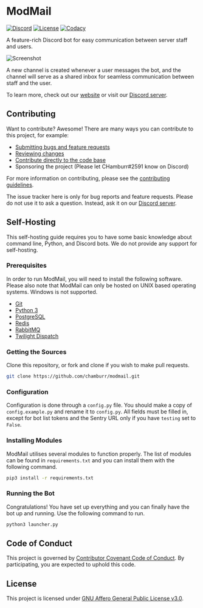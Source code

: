 # ModMail

[![Discord](https://discordapp.com/api/guilds/576016832956334080/embed.png)](https://discord.gg/wjWJwJB)
[![License](https://img.shields.io/github/license/chamburr/modmail.svg)](https://github.com/chamburr/modmail/blob/master/LICENSE)
[![Codacy](https://api.codacy.com/project/badge/Grade/aad8b5aee37940a08b15d6de2bc977a8)](https://www.codacy.com?utm_source=github.com&amp;utm_medium=referral&amp;utm_content=chamburr/modmail&amp;utm_campaign=Badge_Grade)

A feature-rich Discord bot for easy communication between server staff and users.

![Screenshot](https://modmail.xyz/images/screenshot.png)

A new channel is created whenever a user messages the bot, and the channel will serve as a shared inbox for seamless
communication between staff and the user.

To learn more, check out our [website](https://modmail.xyz) or visit our [Discord server](https://discord.gg/wjWJwJB).

## Contributing

Want to contribute? Awesome! There are many ways you can contribute to this project, for example:

- [Submitting bugs and feature requests](https://github.com/chamburr/modmail/issues)
- [Reviewing changes](https://github.com/chamburr/modmail/pulls)
- [Contribute directly to the code base](https://github.com/chamburr/modmail/pulls)
- Sponsoring the project (Please let CHamburr#2591 know on Discord)

For more information on contributing, please see
the [contributing guidelines](https://github.com/chamburr/modmail/blob/master/CONTRIBUTING.md).

The issue tracker here is only for bug reports and feature requests. Please do not use it to ask a question. Instead,
ask it on our [Discord server](https://discord.gg/wjWJwJB).

## Self-Hosting

This self-hosting guide requires you to have some basic knowledge about command line, Python, and Discord bots. We do
not provide any support for self-hosting.

### Prerequisites

In order to run ModMail, you will need to install the following software. Please also note that ModMail can only be
hosted on UNIX based operating systems. Windows is not supported.

- [Git](https://git-scm.com)
- [Python 3](https://www.python.org/downloads/)
- [PostgreSQL](https://www.postgresql.org/download/)
- [Redis](https://redis.io/download/)
- [RabbitMQ](https://www.rabbitmq.com/download.html)
- [Twilight Dispatch](https://github.com/chamburr/twilight-dispatch)

### Getting the Sources

Clone this repository, or fork and clone if you wish to make pull requests.

```sh
git clone https://github.com/chamburr/modmail.git
```

### Configuration

Configuration is done through a `config.py` file. You should make a copy of `config.example.py` and rename it
to `config.py`. All fields must be filled in, except for bot list tokens and the Sentry URL only if you have `testing`
set to `False`.

### Installing Modules

ModMail utilises several modules to function properly. The list of modules can be found in `requirements.txt` and you
can install them with the following command.

```sh
pip3 install -r requirements.txt
```

### Running the Bot

Congratulations! You have set up everything and you can finally have the bot up and running. Use the following command
to run.

```sh
python3 launcher.py
```

## Code of Conduct

This project is governed
by [Contributor Covenant Code of Conduct](https://github.com/chamburr/modmail/blob/master/CODE_OF_CONDUCT.md). By
participating, you are expected to uphold this code.

## License

This project is licensed
under [GNU Affero General Public License v3.0](https://github.com/chamburr/modmail/blob/master/LICENSE).
